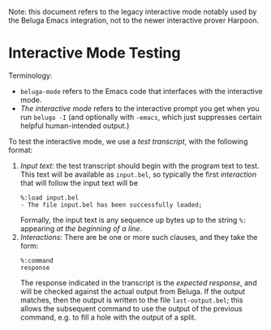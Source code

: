 Note: this document refers to the legacy interactive mode notably used by the
Beluga Emacs integration, not to the newer interactive prover Harpoon.

Interactive Mode Testing
========================

Terminology:

* `beluga-mode` refers to the Emacs code that interfaces with the interactive
  mode.
* _The interactive mode_ refers to the interactive prompt you get when you run
  `beluga -I` (and optionally with `-emacs`, which just suppresses certain
  helpful human-intended output.)

To test the interactive mode, we use a _test transcript_, with the following
format:

1. _Input text:_ the test transcript should begin with the program text to
   test. This text will be available as `input.bel`, so typically the first
   _interaction_ that will follow the input text will be
   ```
   %:load input.bel
   - The file input.bel has been successfully loaded;
   ```
   Formally, the input text is any sequence up bytes up to the string `%:`
   appearing *at the beginning of a line*.
2. _Interactions:_ There are be one or more such clauses, and they
   take the form:
   ```
   %:command
   response
   ```
   The response indicated in the transcript is the *expected response*, and will
   be checked against the actual output from Beluga.
   If the output matches, then the output is written to the file
   `last-output.bel`; this allows the subsequent command to use the output of
   the previous command, e.g. to fill a hole with the output of a split.
